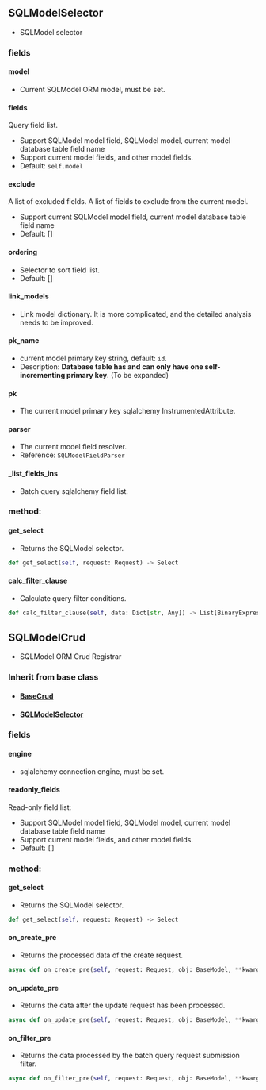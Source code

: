## SQLModelSelector

- SQLModel selector

### fields

#### model

- Current SQLModel ORM model, must be set.

#### fields

Query field list.

- Support SQLModel model field, SQLModel model, current model database table field name
- Support current model fields, and other model fields.
- Default: `self.model`

#### exclude

A list of excluded fields. A list of fields to exclude from the current model.

- Support current SQLModel model field, current model database table field name
- Default: []

#### ordering

- Selector to sort field list.
- Default: []

#### link_models

- Link model dictionary. It is more complicated, and the detailed analysis needs to be improved.

#### pk_name

- current model primary key string, default: `id`.
- Description: **Database table has and can only have one self-incrementing primary key**. (To be expanded)

#### pk

- The current model primary key sqlalchemy InstrumentedAttribute.

#### parser

- The current model field resolver.
- Reference: `SQLModelFieldParser`

#### _list_fields_ins

- Batch query sqlalchemy field list.

### method:

#### get_select

- Returns the SQLModel selector.

```python
def get_select(self, request: Request) -> Select
```

#### calc_filter_clause

- Calculate query filter conditions.

```python
def calc_filter_clause(self, data: Dict[str, Any]) -> List[BinaryExpression]
```

## SQLModelCrud

- SQLModel ORM Crud Registrar

### Inherit from base class

- #### [BaseCrud](../BaseCrud/#basecrud)

- #### [SQLModelSelector](#sqlmodelselector)

### fields

#### engine

- sqlalchemy connection engine, must be set.

#### readonly_fields

Read-only field list:

- Support SQLModel model field, SQLModel model, current model database table field name
- Support current model fields, and other model fields.
- Default: `[]`

### method:

#### get_select

- Returns the SQLModel selector.

```python
def get_select(self, request: Request) -> Select
```

#### on_create_pre

- Returns the processed data of the create request.

```python
async def on_create_pre(self, request: Request, obj: BaseModel, **kwargs) -> Dict[str, Any]
```

#### on_update_pre

- Returns the data after the update request has been processed.

```python
async def on_update_pre(self, request: Request, obj: BaseModel, **kwargs) -> Dict[str, Any]
```

#### on_filter_pre

- Returns the data processed by the batch query request submission filter.

```python
async def on_filter_pre(self, request: Request, obj: BaseModel, **kwargs) -> Dict[str, Any]
```
